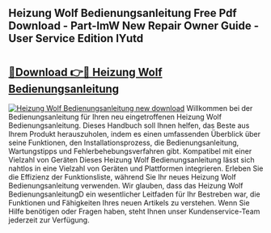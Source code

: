 ## Heizung Wolf Bedienungsanleitung Free Pdf Download - Part-lmW New Repair Owner Guide - User Service Edition lYutd

# <h2><a href="http://df5u7qg.blite.top/?on=Heizung+Wolf+Bedienungsanleitung">🔗Download 👉🔴 Heizung Wolf Bedienungsanleitung</a></h2>

[![Heizung Wolf Bedienungsanleitung new download](https://i.imgur.com/lujVjoI.png)](http://df5u7qg.blite.top/?on=Heizung+Wolf+Bedienungsanleitung)
Willkommen bei der Bedienungsanleitung für Ihren neu eingetroffenen Heizung Wolf Bedienungsanleitung. Dieses Handbuch soll Ihnen helfen, das Beste aus Ihrem Produkt herauszuholen, indem es einen umfassenden Überblick über seine Funktionen, den Installationsprozess, die Bedienungsanleitung, Wartungstipps und Fehlerbehebungsverfahren gibt. Kompatibel mit einer Vielzahl von Geräten Dieses Heizung Wolf Bedienungsanleitung lässt sich nahtlos in eine Vielzahl von Geräten und Plattformen integrieren. Erleben Sie die Effizienz der Funktionsliste, während Sie Ihr neues Heizung Wolf Bedienungsanleitung verwenden. Wir glauben, dass das Heizung Wolf BedienungsanleitungD ein wesentlicher Leitfaden für Ihr Bestreben war, die Funktionen und Fähigkeiten Ihres neuen Artikels zu verstehen. Wenn Sie Hilfe benötigen oder Fragen haben, steht Ihnen unser Kundenservice-Team jederzeit zur Verfügung.
